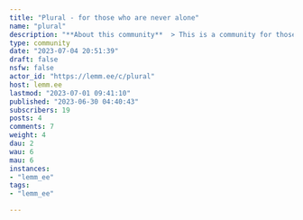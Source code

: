 ```yaml
---
title: "Plural - for those who are never alone" 
name: "plural"
description: "**About this community**  > This is a community for those who are never alone. Whether you have DID, OSDD, tulpas, soulbonds, are part of the plurality umbrella, or know that you are never alone, you are more than welcome here! We also encourage those who are curious about plurality and want to learn more about it, as well as those who are still questioning.>> [What is plural?](https://lemm.ee/post/506222)**TLDR for community rules**  > 1. Follow lemm.ee general rules: no abusive language, no bigotry, no advertising, no pornography.> 2. All plural identities are valid; do not dispute the validity of anyone.> 3. Don't pressure questioning people; let people decide whether they're plural or not.> 4. We are not therapist or professionals; this community is not a substitute for professional help.> 5. Be mindful of what you post here; put trigger warning in the post title for negative and/or triggering contents.> 6. All rules apply regardless of who is using an account; as with real life, you are responsible for what your other selves may do.> 7. Do not insist anyone to stop using a term they prefer to refer to themselves.>>  [More info about this community's rules](https://lemm.ee/post/541601)"
type: community
date: "2023-07-04 20:51:39"
draft: false
nsfw: false
actor_id: "https://lemm.ee/c/plural"
host: lemm.ee
lastmod: "2023-07-01 09:41:10"
published: "2023-06-30 04:40:43"
subscribers: 19
posts: 4
comments: 7
weight: 4
dau: 2
wau: 6
mau: 6
instances:
- "lemm_ee"
tags: 
- "lemm_ee"

---
```

